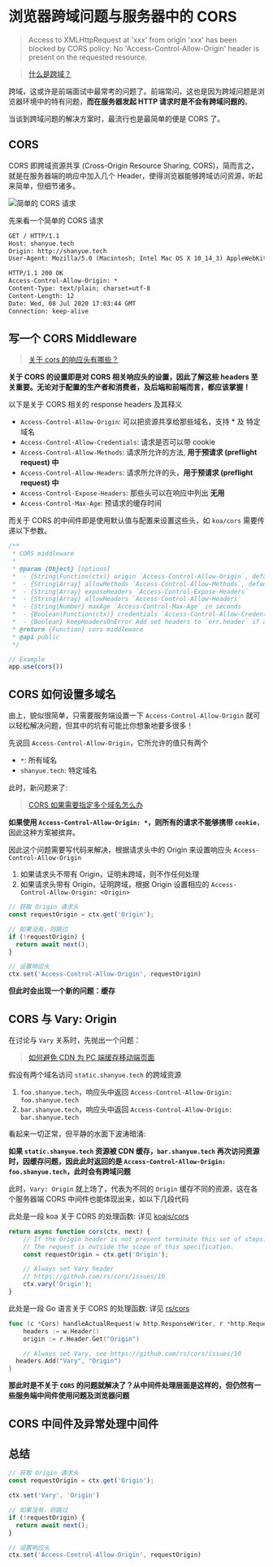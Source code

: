 # 浏览器跨域问题与服务器中的 CORS

> Access to XMLHttpRequest at 'xxx' from origin 'xxx' has been blocked by CORS policy: No 'Access-Control-Allow-Origin' header is present on the requested resource.

> [什么是跨域？](https://q.shanyue.tech/fe/js/216.html)

跨域，这或许是前端面试中最常考的问题了。前端常问，这也是因为跨域问题是浏览器环境中的特有问题，**而在服务器发起 HTTP 请求时是不会有跨域问题的**。

当谈到跨域问题的解决方案时，最流行也是最简单的便是 CORS 了。

## CORS

CORS 即跨域资源共享 (Cross-Origin Resource Sharing, CORS)，简而言之，就是在服务器端的响应中加入几个 Header，使得浏览器能够跨域访问资源，听起来简单，但细节诸多。

![简单的 CORS 请求](https://mdn.mozillademos.org/files/17214/simple-req-updated.png)

先来看一个简单的 CORS 请求

``` txt
GET / HTTP/1.1
Host: shanyue.tech
Origin: http://shanyue.tech
User-Agent: Mozilla/5.0 (Macintosh; Intel Mac OS X 10_14_3) AppleWebKit/537.36 (KHTML, like Gecko) Chrome/83.0.4103.116 Safari/537.36
```

``` txt
HTTP/1.1 200 OK
Access-Control-Allow-Origin: *
Content-Type: text/plain; charset=utf-8
Content-Length: 12
Date: Wed, 08 Jul 2020 17:03:44 GMT
Connection: keep-alive
```

## 写一个 CORS Middleware

> [关于 cors 的响应头有哪些？](https://q.shanyue.tech/base/http/328.html)

**关于 CORS 的设置即是对 CORS 相关响应头的设置，因此了解这些 headers 至关重要。无论对于配置的生产者和消费者，及后端和前端而言，都应该掌握！**

以下是关于 CORS 相关的 response headers 及其释义

- `Access-Control-Allow-Origin`: 可以把资源共享给那些域名，支持 * 及 特定域名
- `Access-Control-Allow-Credentials`: 请求是否可以带 cookie
- `Access-Control-Allow-Methods`: 请求所允许的方法, **用于预请求 (preflight request) 中**
- `Access-Control-Allow-Headers`: 请求所允许的头，**用于预请求 (preflight request) 中**
- `Access-Control-Expose-Headers`: 那些头可以在响应中列出 **无用**
- `Access-Control-Max-Age`: 预请求的缓存时间

而关于 CORS 的中间件即是使用默认值与配置来设置这些头，如 `koa/cors` 需要传递以下参数。

``` js
/**
 * CORS middleware
 *
 * @param {Object} [options]
 *  - {String|Function(ctx)} origin `Access-Control-Allow-Origin`, default is request Origin header
 *  - {String|Array} allowMethods `Access-Control-Allow-Methods`, default is 'GET,HEAD,PUT,POST,DELETE,PATCH'
 *  - {String|Array} exposeHeaders `Access-Control-Expose-Headers`
 *  - {String|Array} allowHeaders `Access-Control-Allow-Headers`
 *  - {String|Number} maxAge `Access-Control-Max-Age` in seconds
 *  - {Boolean|Function(ctx)} credentials `Access-Control-Allow-Credentials`, default is false.
 *  - {Boolean} keepHeadersOnError Add set headers to `err.header` if an error is thrown
 * @return {Function} cors middleware
 * @api public
 */

// Example
app.use(cors())
```

## CORS 如何设置多域名

由上，貌似很简单，只需要服务端设置一下 `Access-Control-Allow-Origin` 就可以轻松解决问题，但其中的坑有可能比你想象地要多很多！

先说回 `Access-Control-Allow-Origin`，它所允许的值只有两个

+ `*`: 所有域名
+ `shanyue.tech`: 特定域名

此时，新问题来了:

> [CORS 如果需要指定多个域名怎么办](https://q.shanyue.tech/base/http/364.html)

**如果使用 `Access-Control-Allow-Origin: *`，则所有的请求不能够携带 `cookie`**，因此这种方案被摈弃。

因此这个问题需要写代码来解决，根据请求头中的 Origin 来设置响应头 `Access-Control-Allow-Origin`

1. 如果请求头不带有 Origin，证明未跨域，则不作任何处理
1. 如果请求头带有 Origin，证明跨域，根据 Origin 设置相应的 `Access-Control-Allow-Origin: <Origin>`

``` js
// 获取 Origin 请求头
const requestOrigin = ctx.get('Origin');

// 如果没有，则跳过
if (!requestOrigin) {
  return await next();
}

// 设置响应头
ctx.set('Access-Control-Allow-Origin', requestOrigin)
```

**但此时会出现一个新的问题：缓存**

## CORS 与 Vary: Origin

在讨论与 `Vary` 关系时，先抛出一个问题：

> [如何避免 CDN 为 PC 端缓存移动端页面](https://q.shanyue.tech/base/http/330.html)

假设有两个域名访问 `static.shanyue.tech` 的跨域资源

1. `foo.shanyue.tech`，响应头中返回 `Access-Control-Allow-Origin: foo.shanyue.tech`
1. `bar.shanyue.tech`，响应头中返回 `Access-Control-Allow-Origin: bar.shanyue.tech`

看起来一切正常，但平静的水面下波涛暗涌:

**如果 `static.shanyue.tech` 资源被 CDN 缓存，`bar.shanyue.tech` 再次访问资源时，因缓存问题，因此此时返回的是 `Access-Control-Allow-Origin: foo.shanyue.tech`，此时会有跨域问题**

此时，`Vary: Origin` 就上场了，代表为不同的 `Origin` 缓存不同的资源，这在各个服务器端 CORS 中间件也能体现出来，如以下几段代码

此处是一段 koa 关于 CORS 的处理函数: 详见 [koajs/cors](https://github.com/koajs/cors/blob/master/index.js#L54)

``` js
return async function cors(ctx, next) {
    // If the Origin header is not present terminate this set of steps.
    // The request is outside the scope of this specification.
    const requestOrigin = ctx.get('Origin');

    // Always set Vary header
    // https://github.com/rs/cors/issues/10
    ctx.vary('Origin');
}
```

此处是一段 Go 语言关于 CORS 的处理函数: 详见 [rs/cors](https://github.com/rs/cors/blob/be1c7e127af9fce006600894df5c5731d99cdc82/cors.go#L268)

``` go
func (c *Cors) handleActualRequest(w http.ResponseWriter, r *http.Request) {
	headers := w.Header()
	origin := r.Header.Get("Origin")

	// Always set Vary, see https://github.com/rs/cors/issues/10
  headers.Add("Vary", "Origin")
}
```

**那此时是不关于 `CORS` 的问题就解决了？从中间件处理层面是这样的，但仍然有一些服务端中间件使用问题及浏览器问题**

## CORS 中间件及异常处理中间件

## 总结

``` js
// 获取 Origin 请求头
const requestOrigin = ctx.get('Origin');

ctx.set('Vary', 'Origin')

// 如果没有，则跳过
if (!requestOrigin) {
  return await next();
}

// 设置响应头
ctx.set('Access-Control-Allow-Origin', requestOrigin)
```
